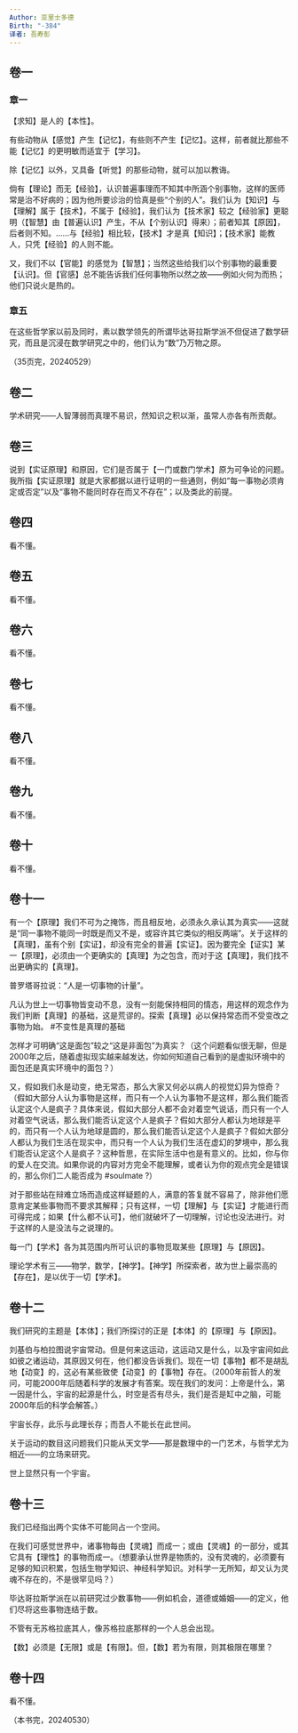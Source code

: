 ```yaml
---
Author: 亚里士多德
Birth: "-384"
译者: 吾寿彭
---
```

## 卷一

### 章一

【求知】是人的【本性】。

有些动物从【感觉】产生【记忆】，有些则不产生【记忆】。这样，前者就比那些不能【记忆】的更明敏而适宜于【学习】。

除【记忆】以外，又具备【听觉】的那些动物，就可以加以教诲。

倘有【理论】而无【经验】，认识普遍事理而不知其中所涵个别事物，这样的医师常是治不好病的；因为他所要诊治的恰真是些“个别的人”。我们认为【知识】与【理解】属于【技术】，不属于【经验】，我们认为【技术家】较之【经验家】更聪明（【智慧】由【普遍认识】产生，不从【个别认识】得来）；前者知其【原因】，后者则不知。……与【经验】相比较，【技术】才是真【知识】；【技术家】能教人，只凭【经验】的人则不能。

又，我们不以【官能】的感觉为【智慧】；当然这些给我们以个别事物的最重要【认识】。但【官感】总不能告诉我们任何事物所以然之故——例如火何为而热；他们只说火是热的。

### 章五

在这些哲学家以前及同时，素以数学领先的所谓毕达哥拉斯学派不但促进了数学研究，而且是沉浸在数学研究之中的，他们认为“数”乃万物之原。

（35页完，20240529）

## 卷二

学术研究——人智薄弱而真理不易识，然知识之积以渐，虽常人亦各有所贡献。

## 卷三

说到【实证原理】和原因，它们是否属于【一门或数门学术】原为可争论的问题。我所指【实证原理】就是大家都据以进行证明的一些通则，例如“每一事物必须肯定或否定”以及“事物不能同时存在而又不存在”；以及类此的前提。

## 卷四

看不懂。

## 卷五

看不懂。

## 卷六

看不懂。

## 卷七

看不懂。

## 卷八

看不懂。

## 卷九

看不懂。

## 卷十

看不懂。

## 卷十一

有一个【原理】我们不可为之掩饰，而且相反地，必须永久承认其为真实——这就是“同一事物不能同一时既是而又不是，或容许其它类似的相反两端”。关于这样的【真理】，虽有个别【实证】，却没有完全的普遍【实证】。因为要完全【证实】某一【原理】，必须由一个更确实的【真理】为之包含，而对于这【真理】，我们找不出更确实的【真理】。

普罗塔哥拉说：“人是一切事物的计量”。

凡认为世上一切事物皆变动不息，没有一刻能保持相同的情态，用这样的观念作为我们判断【真理】的基础，这是荒谬的。探索【真理】必以保持常态而不受变改之事物为始。 #不变性是真理的基础

怎样才可明确“这是面包”较之“这是非面包”为真实？（这个问题看似很无聊，但是2000年之后，随着虚拟现实越来越发达，你如何知道自己看到的是虚拟环境中的面包还是真实环境中的面包？）

又，假如我们永是动变，绝无常态，那么大家又何必以病人的视觉幻异为惊奇？（假如大部分人认为事物是这样，而只有一个人认为事物不是这样，那么我们能否认定这个人是疯子？具体来说，假如大部分人都不会对着空气说话，而只有一个人对着空气说话，那么我们能否认定这个人是疯子？假如大部分人都认为地球是平的，而只有一个人认为地球是圆的，那么我们能否认定这个人是疯子？假如大部分人都认为我们生活在现实中，而只有一个人认为我们生活在虚幻的梦境中，那么我们能否认定这个人是疯子？这种哲思，在实际生活中也是有意义的。比如，你与你的爱人在交流。如果你说的内容对方完全不能理解，或者认为你的观点完全是错误的，那么你们二人能否成为 #soulmate ?）

对于那些站在辩难立场而造成这样疑题的人，满意的答复就不容易了，除非他们愿意肯定某些事物而不要求其解释；只有这样，一切【理解】与【实证】才能进行而可得完成；如果【什么都不认可】，他们就破坏了一切理解，讨论也没法进行。对于这样的人是没法与之说理的。

每一门【学术】各为其范围内所可认识的事物觅取某些【原理】与【原因】。

理论学术有三——物学，数学，【神学】。【神学】所探索者，故为世上最崇高的【存在】，是以优于一切【学术】。

## 卷十二

我们研究的主题是【本体】；我们所探讨的正是【本体】的【原理】与【原因】。

刘基伯与柏拉图说宇宙常动。但是何来这运动，这运动又是什么，以及宇宙间如此如彼之诸运动，其原因又何在，他们都没告诉我们。现在一切【事物】都不是胡乱地【动变】的，这必有某些致使【动变】的【事物】存在。（2000年前哲人的发问，可能2000年后随着科学的发展才有答案。现在我们的发问：上帝是什么，第一因是什么，宇宙的起源是什么，时空是否有尽头，我们是否是缸中之脑，可能2000年后的科学会解答。）

宇宙长存，此乐与此理长存；而吾人不能长在此世间。

关于运动的数目这问题我们只能从天文学——那是数理中的一门艺术，与哲学尤为相近——的立场来研究。

世上显然只有一个宇宙。

## 卷十三

我们已经指出两个实体不可能同占一个空间。

在我们可感觉世界中，诸事物每由【灵魂】而成一；或由【灵魂】的一部分，或其它具有【理性】的事物而成一。（想要承认世界是物质的，没有灵魂的，必须要有足够的知识积累，包括生物学知识、神经科学知识。对科学一无所知，却又认为灵魂不存在的，不是很罕见吗？）

毕达哥拉斯学派在以前研究过少数事物——例如机会，道德或婚姻——的定义，他们尽将这些事物连结于数。

不管有无苏格拉底其人，像苏格拉底那样的一个人总会出现。

【数】必须是【无限】或是【有限】。但，【数】若为有限，则其极限在哪里？

## 卷十四

看不懂。

（本书完，20240530）
